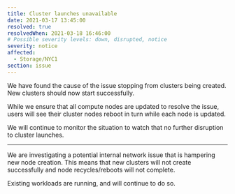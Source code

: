 ```yaml
---
title: Cluster launches unavailable
date: 2021-03-17 13:45:00
resolved: true
resolvedWhen: 2021-03-18 16:46:00
# Possible severity levels: down, disrupted, notice
severity: notice
affected:
  - Storage/NYC1
section: issue
---
```


We have found the cause of the issue stopping from clusters being created.
New clusters should now start successfully.

While we ensure that all compute nodes are updated to resolve the issue, users will see their cluster nodes reboot in turn while each node is updated.

We will continue to monitor the situation to watch that no further disruption to cluster launches.

---

We are investigating a potential internal network issue that is hampering new node creation. This means that new clusters will not create successfully and node recycles/reboots will not complete.

Existing workloads are running, and will continue to do so.
